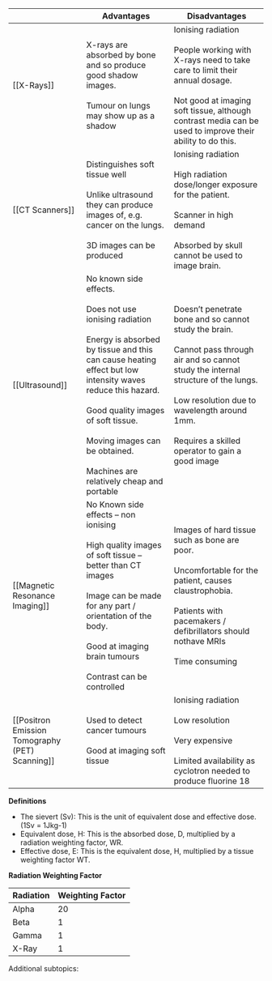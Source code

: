 
|                                                 | Advantages                                                                                                                                                                                                                                                                                                         | Disadvantages                                                                                                                                                                                                                                             |
| ----------------------------------------------- | ------------------------------------------------------------------------------------------------------------------------------------------------------------------------------------------------------------------------------------------------------------------------------------------------------------------ | --------------------------------------------------------------------------------------------------------------------------------------------------------------------------------------------------------------------------------------------------------- |
| [[X-Rays]]                                      | X-rays are absorbed by bone and so produce good shadow images.<br><br>Tumour on lungs may show up as a<br>shadow                                                                                                                                                                                                   | Ionising radiation<br><br>People working with X-rays need to take care to limit their annual dosage.<br><br>Not good at imaging soft tissue, although contrast media can be used to improve their ability to do this.                                     |
| [[CT Scanners]]                                 | Distinguishes soft tissue well<br><br>Unlike ultrasound they can produce images of, e.g. cancer on the lungs.<br><br>3D images can be produced                                                                                                                                                                     | Ionising radiation<br><br>High radiation dose/longer exposure for the patient.<br><br>Scanner in high demand<br><br>Absorbed by skull cannot be used to image brain.                                                                                      |
| [[Ultrasound]]                                  | No known side effects.<br><br>Does not use ionising radiation<br><br>Energy is absorbed by tissue and this can cause heating effect but low intensity waves reduce this hazard.<br><br>Good quality images of soft tissue.<br><br>Moving images can be obtained.<br><br>Machines are relatively cheap and portable | Doesn’t penetrate bone and so cannot study the brain.<br><br>Cannot pass through air and so cannot study the internal structure of the lungs.<br><br>Low resolution due to wavelength around 1mm.<br><br>Requires a skilled operator to gain a good image |
| [[Magnetic Resonance Imaging]]                  | No Known side effects – non ionising<br><br>High quality images of soft tissue – better than CT images<br><br>Image can be made for any part / orientation of the body.<br><br>Good at imaging brain tumours<br><br>Contrast can be controlled                                                                     | Images of hard tissue such as bone are poor.<br><br>Uncomfortable for the patient, causes claustrophobia.<br><br>Patients with pacemakers / defibrillators should nothave MRIs<br><br>Time consuming                                                      |
| [[Positron Emission Tomography (PET) Scanning]] | Used to detect cancer tumours<br><br>Good at imaging soft tissue                                                                                                                                                                                                                                                   | Ionising radiation<br><br>Low resolution<br><br>Very expensive<br><br>Limited availability as cyclotron needed to produce fluorine 18                                                                                                                     |

**Definitions**
- The sievert (Sv): This is the unit of equivalent dose and effective dose. (1Sv = 1Jkg-1)
- Equivalent dose, H: This is the absorbed dose, D, multiplied by a radiation weighting factor, WR.
- Effective dose, E: This is the equivalent dose, H, multiplied by a tissue weighting factor WT.

**Radiation Weighting Factor**

| Radiation | Weighting Factor |
| --------- | ---------------- |
| Alpha     | 20               |
| Beta      | 1                |
| Gamma     | 1                |
| X-Ray     | 1                |

Additional subtopics:
```folder-index-content
```